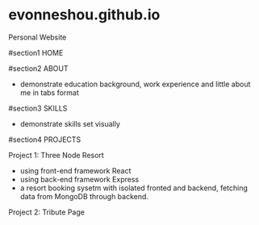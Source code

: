 # evonneshou.github.io

Personal Website

#section1 HOME

#section2 ABOUT

- demonstrate education background, work experience and little about me in tabs format

#section3 SKILLS

- demonstrate skills set visually

#section4 PROJECTS

Project 1: Three Node Resort

- using front-end framework React
- using back-end framework Express
- a resort booking sysetm with isolated fronted and backend, fetching data from MongoDB through backend.

Project 2: Tribute Page
